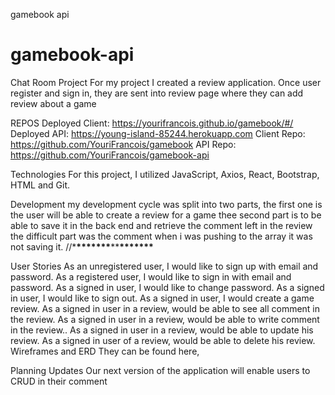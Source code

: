 gamebook api

# gamebook-api

Chat Room Project
For my project I created a review application. Once user register and sign in, they are sent into review page where they can add review about a game

REPOS
Deployed Client: https://yourifrancois.github.io/gamebook/#/
Deployed API: https://young-island-85244.herokuapp.com
Client Repo: https://github.com/YouriFrancois/gamebook
API Repo: https://github.com/YouriFrancois/gamebook-api

Technologies
For this project, I utilized JavaScript, Axios, React, Bootstrap, HTML and Git.

Development
my development cycle was split into two parts, the first one is the user will be able to create a review for a game thee second part is to be able to save it in the back end and retrieve the comment left in the review the difficult part was the comment when i was pushing to the array it was not saving it.
//\***\*\*\*\*\*\*\***\*\***\*\*\*\*\*\*\***

User Stories
As an unregistered user, I would like to sign up with email and password.
As a registered user, I would like to sign in with email and password.
As a signed in user, I would like to change password.
As a signed in user, I would like to sign out.
As a signed in user, I would create a game review.
As a signed in user in a review, would be able to see all comment in the review.
As a signed in user in a review, would be able to write comment in the review..
As a signed in user in a review, would be able to update his review.
As a signed in user of a review, would be able to delete his review.
Wireframes and ERD
They can be found here,

Planning Updates
Our next version of the application will enable users to CRUD in their comment
